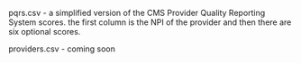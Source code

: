 pqrs.csv - a simplified version of the CMS Provider Quality Reporting System scores. the first column is the NPI of the provider and then there are six optional scores.

providers.csv - coming soon